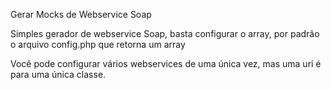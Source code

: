 Gerar Mocks de Webservice Soap

Simples gerador de webservice Soap, basta configurar o array, por padrão o arquivo config.php que retorna um array

Você pode configurar vários webservices de uma única vez, mas uma uri é para uma única classe.